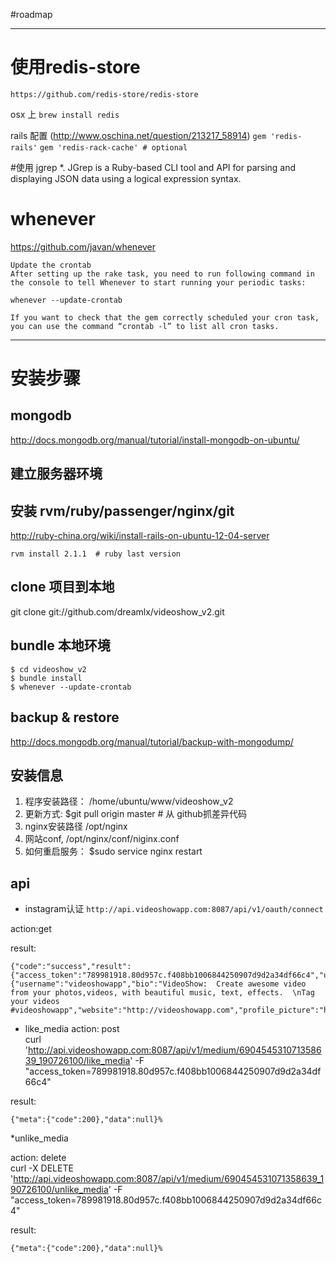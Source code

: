 #roadmap

---

# 使用redis-store
    https://github.com/redis-store/redis-store
osx 上
`brew install redis`

rails 配置 (http://www.oschina.net/question/213217_58914)
`gem 'redis-rails'`
`gem 'redis-rack-cache' # optional`


#使用 jgrep
*. JGrep is a Ruby-based CLI tool and API for parsing and displaying JSON data using a logical expression syntax.

# whenever
https://github.com/javan/whenever

    Update the crontab
    After setting up the rake task, you need to run following command in the console to tell Whenever to start running your periodic tasks:

`whenever --update-crontab`

    If you want to check that the gem correctly scheduled your cron task, you can use the command “crontab -l” to list all cron tasks.

--------------
# 安装步骤
## mongodb
http://docs.mongodb.org/manual/tutorial/install-mongodb-on-ubuntu/

## 建立服务器环境
## 安装 rvm/ruby/passenger/nginx/git
http://ruby-china.org/wiki/install-rails-on-ubuntu-12-04-server
    
    rvm install 2.1.1  # ruby last version

## clone 项目到本地
git clone git://github.com/dreamlx/videoshow_v2.git

## bundle 本地环境
    $ cd videoshow_v2
    $ bundle install
    $ whenever --update-crontab

## backup & restore
http://docs.mongodb.org/manual/tutorial/backup-with-mongodump/

## 安装信息
1. 程序安装路径： /home/ubuntu/www/videoshow_v2
2. 更新方式: $git pull origin master # 从 github抓差异代码
3. nginx安装路径 /opt/nginx
3. 网站conf, /opt/nginx/conf/niginx.conf
4. 如何重启服务： $sudo service nginx restart

## api
* instagram认证
`http://api.videoshowapp.com:8087/api/v1/oauth/connect`

action:get

result:

    {"code":"success","result":{"access_token":"789981918.80d957c.f408bb1006844250907d9d2a34df66c4","user":{"username":"videoshowapp","bio":"VideoShow:  Create awesome video from your photos,videos, with beautiful music, text, effects.  \nTag your videos #videoshowapp","website":"http://videoshowapp.com","profile_picture":"http://images.ak.instagram.com/profiles/profile_789981918_75sq_1386833898.jpg","full_name":"","id":"789981918"}}}

* like_media
action: post    
    curl 'http://api.videoshowapp.com:8087/api/v1/medium/690454531071358639_190726100/like_media' -F "access_token=789981918.80d957c.f408bb1006844250907d9d2a34df66c4"

result:
    
    {"meta":{"code":200},"data":null}%   

*unlike_media

action: delete    
     curl -X DELETE 'http://api.videoshowapp.com:8087/api/v1/medium/690454531071358639_190726100/unlike_media' -F "access_token=789981918.80d957c.f408bb1006844250907d9d2a34df66c4"

result:
    
    {"meta":{"code":200},"data":null}%   